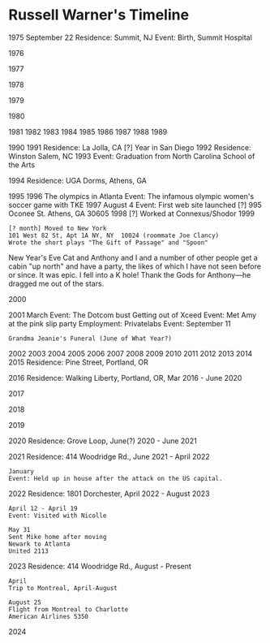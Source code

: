 # Russell Warner's Timeline

1975
	September 22
	Residence: Summit, NJ
	Event: Birth, Summit Hospital

1976

1977

1978

1979

1980

1981
1982
1983
1984
1985
1986
1987
1988
1989

1990
1991
	Residence: La Jolla, CA
	[?] Year in San Diego
1992
	Residence: Winston Salem, NC
1993
	Event: Graduation from North Carolina School of the Arts
	
1994
	Residence: UGA Dorms, Athens, GA
	

1995
1996
	The olympics in Atlanta
	Event: The infamous olympic women's soccer game with TKE
1997
	August 4
	Event: First web site launched
	[?] 995 Oconee St. Athens, GA 30605
1998
	[?] Worked at Connexus/Shodor
1999

	[? month] Moved to New York
	101 West 82 St, Apt 1A NY, NY  10024 (roommate Joe Clancy)
	Wrote the short plays "The Gift of Passage" and "Spoon"
New Year's Eve Cat and Anthony and I and a number of other people get a cabin "up north" and have a party, the likes of which I have not seen before or since. It was epic. I fell into a K hole! Thank the Gods for Anthony—he dragged me out of the stars.

2000

2001
	March
		Event: The Dotcom bust
		Getting out of Xceed
		Event: Met Amy at the pink slip party
		Employment: Privatelabs
    Event: September 11

    
    
    Grandma Jeanie's Funeral (June of What Year?)

2002
2003
2004
2005
2006
2007
2008
2009
2010
2011
2012
2013
2014
2015
	Residence: Pine Street, Portland, OR
	
2016
	Residence: Walking Liberty, Portland, OR, Mar 2016 - June 2020

2017


2018


2019

	
2020
	Residence: Grove Loop, June(?) 2020 - June 2021

2021
	Residence: 414 Woodridge Rd., June 2021 - April 2022
	
	January
	Event: Held up in house after the attack on the US capital.
	
	
2022
	Residence: 1801 Dorchester, April 2022 - August 2023
	
	April 12 - April 19
	Event: Visited with Nicolle
	
	May 31
	Sent Mike home after moving
	Newark to Atlanta
	United 2113
	
2023
	Residence: 414 Woodridge Rd., August - Present

	April
	Trip to Montreal, April-August

	August 25
	Flight from Montreal to Charlotte
	American Airlines 5350

2024